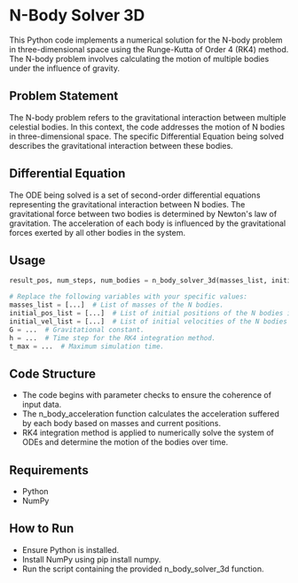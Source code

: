 # N-Body Solver 3D
This Python code implements a numerical solution for the N-body problem in three-dimensional space using the Runge-Kutta of Order 4 (RK4) method. The N-body problem involves calculating the motion of multiple bodies under the influence of gravity.

## Problem Statement
The N-body problem refers to the gravitational interaction between multiple celestial bodies. In this context, the code addresses the motion of N bodies in three-dimensional space. The specific Differential Equation being solved describes the gravitational interaction between these bodies.

## Differential Equation
The ODE being solved is a set of second-order differential equations representing the gravitational interaction between N bodies. The gravitational force between two bodies is determined by Newton's law of gravitation. The acceleration of each body is influenced by the gravitational forces exerted by all other bodies in the system.

## Usage

```python
result_pos, num_steps, num_bodies = n_body_solver_3d(masses_list, initial_pos_list, initial_vel_list, G, h, t_max)
```

```python
# Replace the following variables with your specific values:
masses_list = [...]  # List of masses of the N bodies.
initial_pos_list = [...]  # List of initial positions of the N bodies in three dimensions.
initial_vel_list = [...]  # List of initial velocities of the N bodies in three dimensions.
G = ...  # Gravitational constant.
h = ...  # Time step for the RK4 integration method.
t_max = ...  # Maximum simulation time.
```

## Code Structure
* The code begins with parameter checks to ensure the coherence of input data.
* The n_body_acceleration function calculates the acceleration suffered by each body based on masses and current positions.
* RK4 integration method is applied to numerically solve the system of ODEs and determine the motion of the bodies over time.

## Requirements
* Python
* NumPy

## How to Run
* Ensure Python is installed.
* Install NumPy using pip install numpy.
* Run the script containing the provided n_body_solver_3d function.
